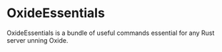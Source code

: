 OxideEssentials
===============
OxideEssentials is a bundle of useful commands essential for any Rust server unning Oxide.
